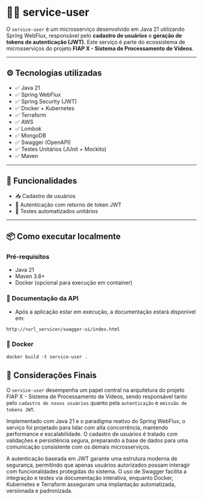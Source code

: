 # 🧑‍💻 service-user

O `service-user` é um microsserviço desenvolvido em Java 21 utilizando Spring WebFlux, responsável pelo **cadastro de usuários** e **geração de tokens de autenticação (JWT)**. Este serviço é parte do ecossistema de microsserviços do projeto **FIAP X - Sistema de Processamento de Vídeos**.

---

## ⚙️ Tecnologias utilizadas

- ✅ Java 21
- ✅ Spring WebFlux
- ✅ Spring Security (JWT)
- ✅ Docker + Kubernetes
- ✅ Terraform
- ✅ AWS
- ✅ Lombok
- ✅ MongoDB
- ✅ Swagger (OpenAPI)
- ✅ Testes Unitários (JUnit + Mockito)
- ✅ Maven

---

## 🚀 Funcionalidades

- 📥 Cadastro de usuários
- 🔐 Autenticação com retorno de token JWT
- 🧪 Testes automatizados unitários

---

## 📦 Como executar localmente

### Pré-requisitos

- Java 21
- Maven 3.8+
- Docker (opcional para execução em container)

### 📁 Documentação da API

- Após a aplicação estar em execução, a documentação estará disponível em:

```
http://<url_service>/swagger-ui/index.html
```

### 🐳 Docker

```
docker build -t service-user .
```

## 📝 Considerações Finais

O ```service-user``` desempenha um papel central na arquitetura do projeto FIAP X - Sistema de Processamento de Vídeos, sendo responsável tanto pelo ```cadastro de novos usuários``` quanto pela ```autenticação``` e ```emissão de tokens JWT```.

Implementado com Java 21 e o paradigma reativo do Spring WebFlux, o serviço foi projetado para lidar com alta concorrência, mantendo performance e escalabilidade. O cadastro de usuários é tratado com validações e persistência segura, preparando a base de dados para uma comunicação consistente com os demais microsserviços.

A autenticação baseada em JWT garante uma estrutura moderna de segurança, permitindo que apenas usuários autorizados possam interagir com funcionalidades protegidas do sistema. O uso de Swagger facilita a integração e testes via documentação interativa, enquanto Docker, Kubernetes e Terraform asseguram uma implantação automatizada, versionada e padronizada. 
